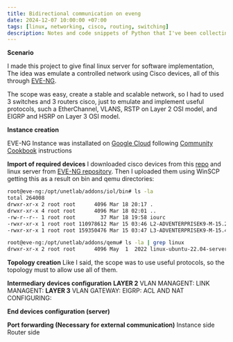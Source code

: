 ```yaml
---
title: Bidirectional communication on eveng
date: 2024-12-07 10:00:00 +07:00
tags: [linux, networking, cisco, routing, switching]
description: Notes and code snippets of Python that I've been collecting so far throughout the "Intro to Machine Learning" course.
---
```


**Scenario**

I made this project to give final linux server for software implementation, The idea was emulate a controlled network using Cisco devices, all of this through [EVE-NG](https://www.eve-ng.net/).


The scope was easy, create a stable and scalable network, so I had to used 3 switches and 3 routers cisco, just to emulate and implement useful protocols, such a EtherChannel, VLANS, RSTP on Layer 2 OSI model, and  EIGRP and HSRP on Layer 3 OSI model.

**Instance creation**

EVE-NG Instance was installated on [Google Cloud](https://cloud.google.com/compute/docs/instances) following
[Community Cookbook](https://www.eve-ng.net/index.php/documentation/community-cookbook/) instructions

**Import of required devices**
I downloaded cisco devices from this [repo](https://github.com/hegdepavankumar/cisco-Images-for-GNS3-and-EVE-NG) and linux server from [EVE-NG repository](https://www.eve-ng.net/index.php/documentation/howtos/howto-create-own-linux-host-image/). Then I uploaded them using WinSCP getting this as a result on bin and qemu directories:

```bash
root@eve-ng:/opt/unetlab/addons/iol/bin# ls -la
total 264008
drwxr-xr-x 2 root root      4096 Mar 18 20:17 .
drwxr-xr-x 4 root root      4096 Mar 18 02:01 ..
-rw-r--r-- 1 root root        37 Mar 18 19:58 iourc
-rwxr-xr-x 1 root root 110978612 Mar 15 03:46 L2-ADVENTERPRISEK9-M-15.2-20150703.bin
-rwxr-xr-x 1 root root 159350476 Mar 15 03:47 L3-ADVENTERPRISEK9-M-15.4-2T.bin

```
```bash
root@eve-ng:/opt/unetlab/addons/qemu# ls -la | grep linux
drwxr-xr-x 2 root root      4096 May  1  2022 linux-ubuntu-22.04-server
```

**Topology creation**
Like I said, the scope was to use useful protocols, so the topology must to allow use all of them.


**Intermediary devices configuration**
**LAYER 2**
VLAN MANAGENT:
LINK MANAGENT:
**LAYER 3**
VLAN GATEWAY:
EIGRP:
ACL AND NAT CONFIGURING:


**End devices configuration (server)**

**Port forwarding (Necessary for external communication)**
Instance side
Router side





